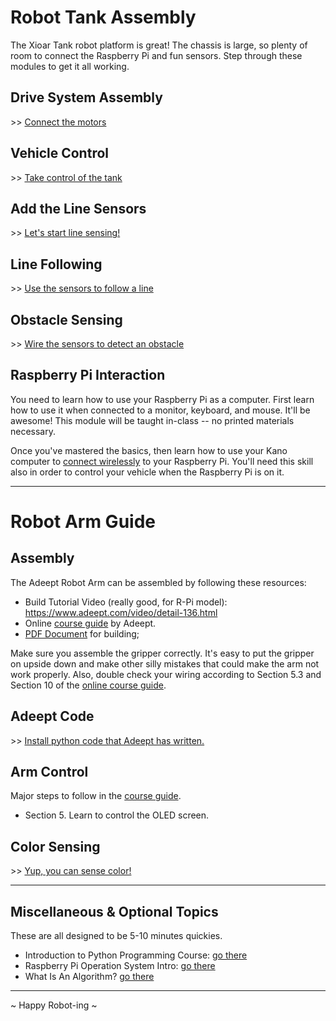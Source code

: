 # Robot Tank Assembly

The Xioar Tank robot platform is great! The chassis is large, so plenty of room to connect the Raspberry Pi and fun sensors. Step through these modules to get it all working.

## Drive System Assembly

\>> [Connect the motors](./drive_system_wiring.md)

## Vehicle Control

\>> [Take control of the tank](./vehicle_control.md)

## Add the Line Sensors

\>> [Let's start line sensing!](./line_sensors.md)

## Line Following

\>> [Use the sensors to follow a line](./line_following.md)

## Obstacle Sensing

\>> [Wire the sensors to detect an obstacle](./obstacle_sensor.md)

## Raspberry Pi Interaction

You need to learn how to use your Raspberry Pi as a computer. First learn how to use it when connected to a monitor, keyboard, and mouse. It'll be awesome! This module will be taught in-class -- no printed materials necessary.

Once you've mastered the basics, then learn how to use your Kano computer to [connect wirelessly](./raspberry_pi_comms.md) to your Raspberry Pi. You'll need this skill also in order to control your vehicle when the Raspberry Pi is on it.

---

# Robot Arm Guide 

## Assembly

The Adeept Robot Arm can be assembled by following these resources: 

* Build Tutorial Video (really good, for R-Pi model): https://www.adeept.com/video/detail-136.html
* Online [course guide](https://www.adeept.com/learn/detail-53.html) by Adeept.
* [PDF Document](https://www.adeept.com/video/static1/itemsfile/RaspArmS_Tutorial.pdf) for building;

Make sure you assemble the gripper correctly. It's easy to put the gripper on upside down and make other silly mistakes that could make the arm not work properly. Also, double check your wiring according to Section 5.3 and Section 10 of the [online course guide](https://www.adeept.com/learn/tutorial-291.html).

## Adeept Code

\>> [Install python code that Adeept has written.](./adeept_code_installation.md)
## Arm Control

Major steps to follow in the [course guide](https://www.adeept.com/learn/tutorial-291.html).

* Section 5. Learn to control the OLED screen.

## Color Sensing

\>> [Yup, you can sense color!](./tcs3200_color_sensor.md)

---

## Miscellaneous & Optional Topics

These are all designed to be 5-10 minutes quickies.

* Introduction to Python Programming Course: [go there](./slides_with_python_code.html)
* Raspberry Pi Operation System Intro: [go there](./linux_intro.md)
* What Is An Algorithm? [go there](./slides_algorithms_intro.html)

---

~ Happy Robot-ing ~